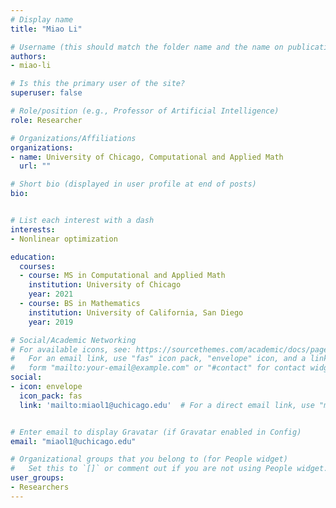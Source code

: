 ```yaml
---
# Display name
title: "Miao Li"

# Username (this should match the folder name and the name on publications)
authors:
- miao-li

# Is this the primary user of the site?
superuser: false

# Role/position (e.g., Professor of Artificial Intelligence)
role: Researcher

# Organizations/Affiliations
organizations:
- name: University of Chicago, Computational and Applied Math
  url: ""

# Short bio (displayed in user profile at end of posts)
bio:


# List each interest with a dash
interests:
- Nonlinear optimization

education:
  courses:
  - course: MS in Computational and Applied Math
    institution: University of Chicago
    year: 2021  
  - course: BS in Mathematics
    institution: University of California, San Diego
    year: 2019

# Social/Academic Networking
# For available icons, see: https://sourcethemes.com/academic/docs/page-builder/#icons
#   For an email link, use "fas" icon pack, "envelope" icon, and a link in the
#   form "mailto:your-email@example.com" or "#contact" for contact widget.
social:
- icon: envelope
  icon_pack: fas
  link: 'mailto:miaol1@uchicago.edu'  # For a direct email link, use "mailto:test@example.org".


# Enter email to display Gravatar (if Gravatar enabled in Config)
email: "miaol1@uchicago.edu"

# Organizational groups that you belong to (for People widget)
#   Set this to `[]` or comment out if you are not using People widget.
user_groups:
- Researchers
---
```

